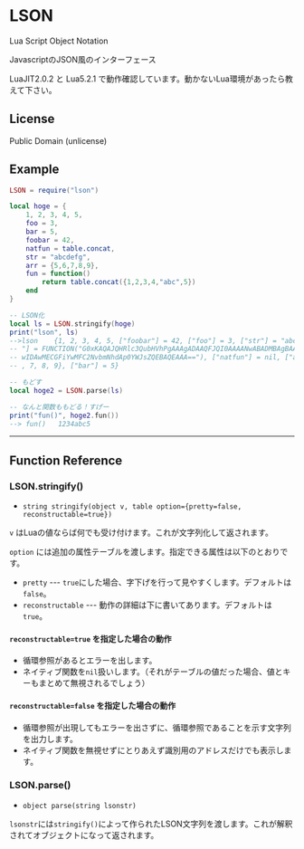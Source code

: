 ﻿# LSON

Lua Script Object Notation

JavascriptのJSON風のインターフェース

LuaJIT2.0.2 と Lua5.2.1 で動作確認しています。動かないLua環境があったら教えて下さい。


## License
Public Domain (unlicense)


## Example

```lua
LSON = require("lson")

local hoge = {
    1, 2, 3, 4, 5,
    foo = 3,
    bar = 5,
    foobar = 42,
    natfun = table.concat,
    str = "abcdefg",
    arr = {5,6,7,8,9},
    fun = function()
        return table.concat({1,2,3,4,"abc",5})
    end
}

-- LSON化
local ls = LSON.stringify(hoge)
print("lson", ls)
-->lson    {1, 2, 3, 4, 5, ["foobar"] = 42, ["foo"] = 3, ["str"] = "abcdefg", ["fun
-- "] = FUNCTION("G0xKAQAJQHRlc3QubHVhPgAAAgADAAQFJQI0AAAANwABADMBAgBAAAIAAQcAAAMBA
-- wIDAwMECGFiYwMFC2NvbmNhdAp0YWJsZQEBAQEAAA=="), ["natfun"] = nil, ["arr"] = {5, 6
-- , 7, 8, 9}, ["bar"] = 5}

-- もどす
local hoge2 = LSON.parse(ls)

-- なんと関数ももどる！すげー
print("fun()", hoge2.fun())
--> fun()   1234abc5
```

***

## Function Reference
### LSON.stringify()
* `string stringify(object v, table option={pretty=false, reconstructable=true})`

`v` はLuaの値ならば何でも受け付けます。これが文字列化して返されます。

`option` には追加の属性テーブルを渡します。指定できる属性は以下のとおりです。
* `pretty` --- `true`にした場合、字下げを行って見やすくします。デフォルトは`false`。
* `reconstructable` --- 動作の詳細は下に書いてあります。デフォルトは`true`。

#### `reconstructable=true` を指定した場合の動作
* 循環参照があるとエラーを出します。
* ネイティブ関数を`nil`扱いします。（それがテーブルの値だった場合、値とキーもまとめて無視されるでしょう）

#### `reconstructable=false` を指定した場合の動作
* 循環参照が出現してもエラーを出さずに、循環参照であることを示す文字列を出力します。
* ネイティブ関数を無視せずにとりあえず識別用のアドレスだけでも表示します。

### LSON.parse()
* `object parse(string lsonstr)`

`lsonstr`には`stringify()`によって作られたLSON文字列を渡します。これが解釈されてオブジェクトになって返されます。


